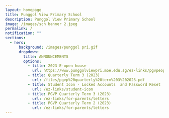 ```yaml
---
layout: homepage
title: Punggol View Primary School
description: Punggol View Primary School
image: /images/sch banner 2.jpeg
permalink: /
notification: ""
sections:
  - hero:
      background: /images/punggol pri.gif
      dropdown:
        title: ANNOUNCEMENTS
        options:
          - title: 2023 E-open house
            url: https://www.punggolviewpri.moe.edu.sg/ez-links/pgvpeopenhouse2023/
          - title: Quarterly Term 3 (2023)
            url: /files/pgvp%20quarterly%20term%203%202023.pdf
          - title: Student Icon - Locked Accounts  and Password Reset
            url: /ez-links/student-icon
          - title: PGVP Quarterly Term 3 (2023)
            url: /ez-links/for-parents/letters
          - title: PGVP Quarterly Term 2 (2023)
            url: /ez-links/for-parents/letters
---
```

